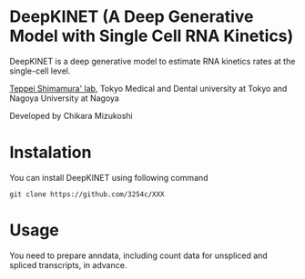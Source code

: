 # DeepKINET (A Deep Generative Model with Single Cell RNA Kinetics)
DeepKINET is a deep generative model to estimate RNA kinetics rates at the single-cell level.

[Teppei Shimamura' lab](https://www.shimamlab.info/), Tokyo Medical and Dental university at Tokyo and Nagoya University at Nagoya

Developed by Chikara Mizukoshi

# Instalation
You can install DeepKINET using following command
```
git clone https://github.com/3254c/XXX
```

# Usage
You need to prepare anndata, including count data for unspliced and spliced transcripts, in advance.
